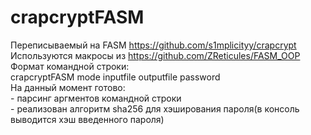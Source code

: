 # crapcryptFASM
Переписываемый на FASM https://github.com/s1mplicityy/crapcrypt  
Используются макросы из https://github.com/ZReticules/FASM_OOP  
Формат командной строки:  
crapcryptFASM mode inputfile outputfile password  
На данный момент готово:  
	- парсинг аргментов командной строки  
 	- реализован алгоритм sha256 для хэширования пароля(в консоль выводится хэш введенного пароля)
